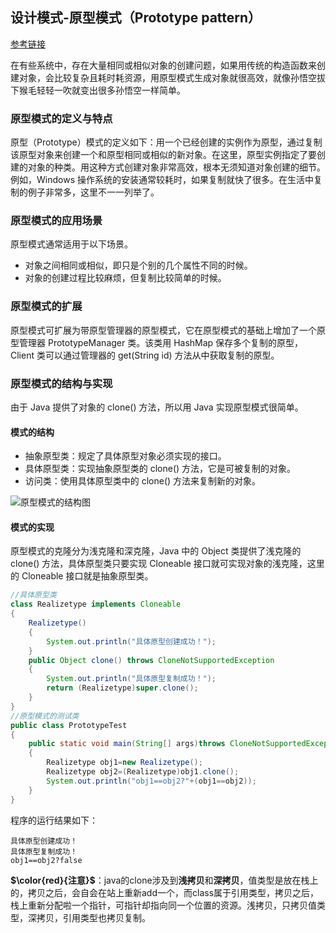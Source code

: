 ## 设计模式-原型模式（Prototype pattern）

[参考链接](http://c.biancheng.net/view/1343.html)

在有些系统中，存在大量相同或相似对象的创建问题，如果用传统的构造函数来创建对象，会比较复杂且耗时耗资源，用原型模式生成对象就很高效，就像孙悟空拔下猴毛轻轻一吹就变出很多孙悟空一样简单。

### 原型模式的定义与特点
原型（Prototype）模式的定义如下：用一个已经创建的实例作为原型，通过复制该原型对象来创建一个和原型相同或相似的新对象。在这里，原型实例指定了要创建的对象的种类。用这种方式创建对象非常高效，根本无须知道对象创建的细节。例如，Windows 操作系统的安装通常较耗时，如果复制就快了很多。在生活中复制的例子非常多，这里不一一列举了。

### 原型模式的应用场景
原型模式通常适用于以下场景。
* 对象之间相同或相似，即只是个别的几个属性不同的时候。
* 对象的创建过程比较麻烦，但复制比较简单的时候。

### 原型模式的扩展
原型模式可扩展为带原型管理器的原型模式，它在原型模式的基础上增加了一个原型管理器 PrototypeManager 类。该类用 HashMap 保存多个复制的原型，Client 类可以通过管理器的 get(String id) 方法从中获取复制的原型。

### 原型模式的结构与实现
由于 Java 提供了对象的 clone() 方法，所以用 Java 实现原型模式很简单。

#### 模式的结构
* 抽象原型类：规定了具体原型对象必须实现的接口。
* 具体原型类：实现抽象原型类的 clone() 方法，它是可被复制的对象。
* 访问类：使用具体原型类中的 clone() 方法来复制新的对象。
<img src="https://i.ibb.co/37kt03T/image.png" alt="原型模式的结构图" border="0">

#### 模式的实现
原型模式的克隆分为浅克隆和深克隆，Java 中的 Object 类提供了浅克隆的 clone() 方法，具体原型类只要实现 Cloneable 接口就可实现对象的浅克隆，这里的 Cloneable 接口就是抽象原型类。
```java
//具体原型类
class Realizetype implements Cloneable
{
    Realizetype()
    {
        System.out.println("具体原型创建成功！");
    }
    public Object clone() throws CloneNotSupportedException
    {
        System.out.println("具体原型复制成功！");
        return (Realizetype)super.clone();
    }
}
//原型模式的测试类
public class PrototypeTest
{
    public static void main(String[] args)throws CloneNotSupportedException
    {
        Realizetype obj1=new Realizetype();
        Realizetype obj2=(Realizetype)obj1.clone();
        System.out.println("obj1==obj2?"+(obj1==obj2));
    }
}
```
程序的运行结果如下：
```
具体原型创建成功！
具体原型复制成功！
obj1==obj2?false
```
**$\color{red}{注意}$**：java的clone涉及到**浅拷贝**和**深拷贝**，值类型是放在栈上的，拷贝之后，会自会在站上重新add一个，而class属于引用类型，拷贝之后，栈上重新分配啦一个指针，可指针却指向同一个位置的资源。浅拷贝，只拷贝值类型，深拷贝，引用类型也拷贝复制。
